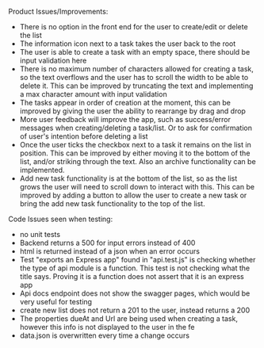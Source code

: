 Product Issues/Improvements: 
- There is no option in the front end for the user to create/edit or delete the list
- The information icon next to a task takes the user back to the root
- The user is able to create a task with an empty space, there should be input validation here
- There is no maximum number of characters allowed for creating a task, so the text overflows and the user has to scroll the width to be able to delete it. This can be improved by truncating the text and implementing a max character amount with input validation
- The tasks appear in order of creation at the moment, this can be improved by giving the user the ability to rearrange by drag and drop
- More user feedback will improve the app, such as success/error messages when creating/deleting a task/list. Or to ask for confirmation of user's intention before deleting a list
- Once the user ticks the checkbox next to a task it remains on the list in position. This can be improved by either moving it to the bottom of the list, and/or striking through the text. Also an archive functionality can be implemented.
- Add new task functionality is at the bottom of the list, so as the list grows the user will need to scroll down to interact with this. This can be improved by adding a button to allow the user to create a new task or bring the add new task functionality to the top of the list.


Code Issues seen when testing:
- no unit tests
- Backend returns a 500 for input errors instead of 400
- html is returned instead of a json when an error occurs
- Test "exports an Express app" found in "api.test.js" is checking whether the type of api module is a function. This test is not checking what the title says. Proving it is a function does not assert that it is an express app
- Api docs endpoint does not show the swagger pages, which would be very useful for testing
- create new list does not return a 201 to the user, instead returns a 200
- The properties dueAt and Url are being used when creating a task, however this info is not displayed to the user in the fe
- data.json is overwritten every time a change occurs


